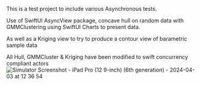 This is a test project to include various Asynchronous tests.

Use of SwiftUI AsyncView package, concave hull on random data with GMMClustering using SwiftUI Charts to present data.

As well as a Kriging view to try to produce a contour view of barametric sample data

All Hull, GMMCluster & Kriging have been modified to swift concurrency compliant actors
![Simulator Screenshot - iPad Pro (12 9-inch) (6th generation) - 2024-04-03 at 12 36 54](https://github.com/swainwri/ASyncTesting/assets/20568264/89fbaf47-e843-47a7-8320-3e8d612148a0)
